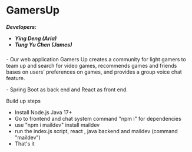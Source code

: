 <h1> GamersUp </h1>
<h5> Developers:  
<ul><li>Ying Deng (Aria)</li><li>Tung Yu Chen (James)</li><ul> </h5>
<p>- Our web application Gamers Up creates a community for light gamers to team up and search for video games, recommends games and friends bases on users’ preferences on games, and provides a group voice chat feature. </p>
<p>- Spring Boot as back end and React as front end.</p>

<p> Build up steps </p>
<ul>
<li> Install Node.js Java 17+ </li>
<li> Go to frontend and chat system command "npm i" for dependencies </li>
<li> use "npm i maildev" install maildev </li>
<li> run the index.js script, react , java backend and maildev (command "maildev")</li>
<li> That's it </li>
<ul>
